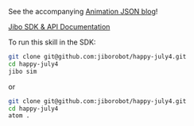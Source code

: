 See the accompanying [Animation JSON blog](https://developers.jibo.com/blog/animation-json)!

[Jibo SDK & API Documentation](https://developers.jibo.com/sdk/docs/)

To run this skill in the SDK:

```bash
git clone git@github.com:jiborobot/happy-july4.git
cd happy-july4
jibo sim
```

or

```bash
git clone git@github.com:jiborobot/happy-july4.git
cd happy-july4
atom .
```
